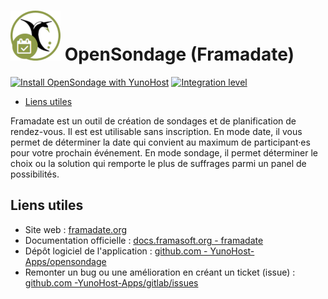 # <img src="/images/opensondage_logo.png" alt="logo de Gitlab"> OpenSondage (Framadate)

[![Install OpenSondage with YunoHost](https://install-app.yunohost.org/install-with-yunohost.png)](https://install-app.yunohost.org/?app=opensondage) [![Integration level](https://dash.yunohost.org/integration/opensondage.svg)](https://dash.yunohost.org/appci/app/opensondage)

- [Liens utiles](#liens-utiles)

Framadate est un outil de création de sondages et de planification de rendez-vous. Il est est utilisable sans inscription. En mode date, il vous permet de déterminer la date qui convient au maximum de participant·es pour votre prochain événement. En mode sondage, il permet déterminer le choix ou la solution qui remporte le plus de suffrages parmi un panel de possibilités.

## Liens utiles

+ Site web : [framadate.org](https://framadate.org/)
+ Documentation officielle : [docs.framasoft.org - framadate](https://docs.framasoft.org/fr/framadate/)
+ Dépôt logiciel de l'application : [github.com - YunoHost-Apps/opensondage](https://github.com/YunoHost-apps/opensondage_ynh)
+ Remonter un bug ou une amélioration en créant un ticket (issue) : [github.com -YunoHost-Apps/gitlab/issues](https://github.com/YunoHost-apps/opensondage_ynh/issues)
